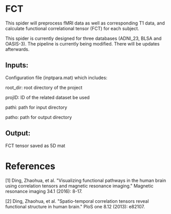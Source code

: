 # FCT

This spider will preprocess fMRI data as well as corresponding T1 data, and calculate functional correlational tensor (FCT) for each subject.

This spider is currently designed for three databases (ADNI_23, BLSA and OASIS-3). The pipeline is currently being modified. There will be updates afterwards.

## Inputs: 

Configuration file (inptpara.mat) which includes: 

root_dir: root directory of the project

projID: ID of the related dataset be used

pathi: path for input directory

patho: path for output directory

## Output:

FCT tensor saved as 5D mat

# References

[1] Ding, Zhaohua, et al. "Visualizing functional pathways in the human brain using correlation tensors and magnetic resonance imaging." Magnetic resonance imaging 34.1 (2016): 8-17.

[2] Ding, Zhaohua, et al. "Spatio-temporal correlation tensors reveal functional structure in human brain." PloS one 8.12 (2013): e82107.
